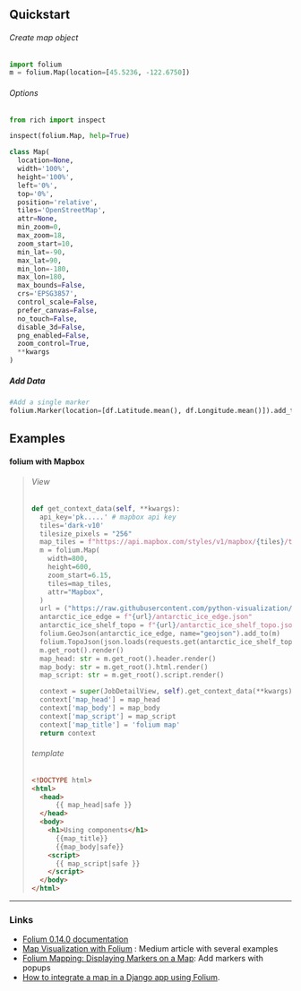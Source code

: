 

## Quickstart

###### Create map object

```python
import folium
m = folium.Map(location=[45.5236, -122.6750])
```

###### Options

```python
from rich import inspect

inspect(folium.Map, help=True)

class Map(
  location=None,          
  width='100%',           
  height='100%',          
  left='0%',              
  top='0%',               
  position='relative',    
  tiles='OpenStreetMap',  
  attr=None,              
  min_zoom=0,             
  max_zoom=18,            
  zoom_start=10,          
  min_lat=-90,            
  max_lat=90,             
  min_lon=-180,           
  max_lon=180,            
  max_bounds=False,       
  crs='EPSG3857',         
  control_scale=False,    
  prefer_canvas=False,    
  no_touch=False,         
  disable_3d=False,       
  png_enabled=False,      
  zoom_control=True,      
  **kwargs                
)
```

##### Add Data

```python
#Add a single marker
folium.Marker(location=[df.Latitude.mean(), df.Longitude.mean()]).add_to(map)
```



## Examples

#### folium with Mapbox

> ###### View
>
> ```python
> def get_context_data(self, **kwargs):
>   api_key='pk.....' # mapbox api key
>   tiles='dark-v10'
>   tilesize_pixels = "256" 
>   map_tiles = f"https://api.mapbox.com/styles/v1/mapbox/{tiles}/tiles/{tilesize_pixels}/{{z}}/{{x}}/{{y}}@2x?access_token={api_key}"
>   m = folium.Map(
>     width=800,
>     height=600,
>     zoom_start=6.15,
>     tiles=map_tiles,
>     attr="Mapbox",
>   )
>   url = ("https://raw.githubusercontent.com/python-visualization/folium/main/examples/data")
>   antarctic_ice_edge = f"{url}/antarctic_ice_edge.json"
>   antarctic_ice_shelf_topo = f"{url}/antarctic_ice_shelf_topo.json"
>   folium.GeoJson(antarctic_ice_edge, name="geojson").add_to(m)
>   folium.TopoJson(json.loads(requests.get(antarctic_ice_shelf_topo).text),"objects.antarctic_ice_shelf",name="topojson",).add_to(m)
>   m.get_root().render()
>   map_head: str = m.get_root().header.render()
>   map_body: str = m.get_root().html.render()
>   map_script: str = m.get_root().script.render()
> 
>   context = super(JobDetailView, self).get_context_data(**kwargs)
>   context['map_head'] = map_head
>   context['map_body'] = map_body
>   context['map_script'] = map_script
>   context['map_title'] = 'folium map'
>   return context
> ```
>
> ###### template
>
> ```html
> <!DOCTYPE html>
> <html>
>   <head>
>   	{{ map_head|safe }}
>   </head>
>   <body>
>     <h1>Using components</h1>
>       {{map_title}}
>       {{map_body|safe}}
>     <script>
>       {{ map_script|safe }}
>     </script>
>   </body>
> </html>
> ```



---

### Links

- [Folium 0.14.0 documentation](https://python-visualization.github.io/folium/index.html#)
- [Map Visualization with Folium](https://medium.com/datasciencearth/map-visualization-with-folium-d1403771717) : Medium article with several examples
- [Folium Mapping: Displaying Markers on a Map](https://medium.com/towards-data-science/folium-mapping-displaying-markers-on-a-map-6bd56f3e3420): Add markers with popups
- [How to integrate a map in a Django app using Folium](https://carlosmv.hashnode.dev/how-to-integrate-a-map-in-a-django-app-using-folium).


